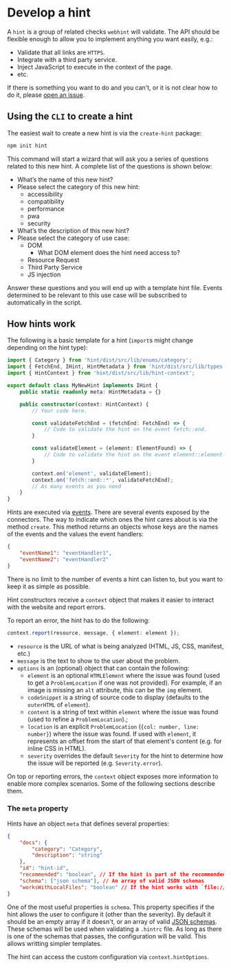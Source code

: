 # Develop a hint

A `hint` is a group of related checks `webhint` will validate. The API should
be flexible enough to allow you to implement anything you want easily, e.g.:

* Validate that all links are `HTTPS`.
* Integrate with a third party service.
* Inject JavaScript to execute in the context of the page.
* etc.

If there is something you want to do and you can’t, or it is not clear
how to do it, please [open an issue][new issue].

## Using the `CLI` to create a hint

The easiest wait to create a new hint is via the `create-hint` package:

```bash
npm init hint
```

This command will start a wizard that will ask you a series of questions
related to this new hint. A complete list of the questions is shown below:

* What’s the name of this new hint?
* Please select the category of this new hint:
  * accessibility
  * compatibility
  * performance
  * pwa
  * security
* What’s the description of this new hint?
* Please select the category of use case:
  * DOM
    * What DOM element does the hint need access to?
  * Resource Request
  * Third Party Service
  * JS injection

Answer these questions and you will end up with a template hint file.
Events determined to be relevant to this use case will be subscribed
to automatically in the script.

## How hints work

The following is a basic template for a hint (`import`s might change
depending on the hint type):

```ts
import { Category } from 'hint/dist/src/lib/enums/category';
import { FetchEnd, IHint, HintMetadata } from 'hint/dist/src/lib/types';
import { HintContext } from 'hint/dist/src/lib/hint-context';

export default class MyNewHint implements IHint {
    public static readonly meta: HintMetadata = {}

    public constructor(context: HintContext) {
        // Your code here.

        const validateFetchEnd = (fetchEnd: FetchEnd) => {
            // Code to validate the hint on the event fetch::end.
        }

        const validateElement = (element: ElementFound) => {
            // Code to validate the hint on the event element::element-type.
        }

        context.on('element', validateElement);
        context.on('fetch::end::*', validateFetchEnd);
        // As many events as you need
    }
}
```

Hints are executed via [events][events]. There are several
events exposed by the connectors. The way to indicate which ones the hint cares
about is via the method `create`. This method returns an objects whose keys
are the names of the events and the values the event handlers:

```json
{
    "eventName1": "eventHandler1",
    "eventName2": "eventHandler2"
}
```

There is no limit to the number of events a hint can listen to, but you want
to keep it as simple as possible.

Hint constructors receive a `context` object that makes it easier to interact
with the website and report errors.

To report an error, the hint has to do the following:

```ts
context.report(resource, message, { element: element });
```

* `resource` is the URL of what is being analyzed (HTML, JS, CSS, manifest,
  etc.)
* `message` is the text to show to the user about the problem.
* `options` is an (optional) object that can contain the following:
  * `element` is an optional `HTMLElement` where the issue was found
    (used to get a `ProblemLocation` if one was not provided). For example,
    if an image is missing an `alt` attribute, this can be the `img` element.
  * `codeSnippet` is a string of source code to display (defaults to the
    `outerHTML` of `element`).
  * `content` is a string of text within `element` where the issue was found
    (used to refine a `ProblemLocation`).;
  * `location` is an explicit `ProblemLocation` (`{col: number, line: number}`)
     where the issue was found. If used with `element`, it represents an offset
     from the start of that element's content (e.g. for inline CSS in HTML).
  * `severity` overrides the default `Severity` for the hint to determine how
    the issue will be reported (e.g. `Severity.error`).

On top or reporting errors, the `context` object exposes more information
to enable more complex scenarios. Some of the following sections describe them.

### The `meta` property

Hints have an object `meta` that defines several properties:

```json
{
    "docs": {
        "category": "Category",
        "description": "string"
    },
    "id": "hint-id",
    "recommended": "boolean", // If the hint is part of the recommended options
    "schema": ["json schema"], // An array of valid JSON schemas
    "worksWithLocalFiles": "boolean" // If the hint works with `file://`
}
```

One of the most useful properties is `schema`. This property specifies
if the hint allows the user to configure it (other than the severity).
By default it should be an empty array if it doesn't, or an array of
valid [JSON schemas][json schema]. These schemas will be used when
validating a `.hintrc` file. As long as there is one of the schemas
that passes, the configuration will be valid. This allows writting
simpler templates.

The hint can access the custom configuration via `context.hintOptions`.

<!-- Link labels: -->

[custom hint]: ../guides/create-custom-hint.md
[events]: ../getting-started/events.md
[json schema]: http://json-schema.org/
[new issue]: https://github.com/webhintio/hint/issues/new
[npx issue]: https://github.com/npm/npm/issues/17869
